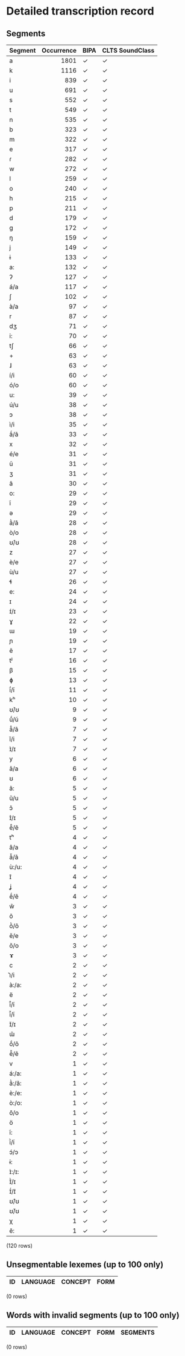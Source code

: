 
# Detailed transcription record

## Segments

| Segment | Occurrence | BIPA | CLTS SoundClass |
|:----------|-------------:|:-------|:------------------|
| a | 1801 | ✓ | ✓ |
| k | 1116 | ✓ | ✓ |
| i | 839 | ✓ | ✓ |
| u | 691 | ✓ | ✓ |
| s | 552 | ✓ | ✓ |
| t | 549 | ✓ | ✓ |
| n | 535 | ✓ | ✓ |
| b | 323 | ✓ | ✓ |
| m | 322 | ✓ | ✓ |
| e | 317 | ✓ | ✓ |
| ɾ | 282 | ✓ | ✓ |
| w | 272 | ✓ | ✓ |
| l | 259 | ✓ | ✓ |
| o | 240 | ✓ | ✓ |
| h | 215 | ✓ | ✓ |
| p | 211 | ✓ | ✓ |
| d | 179 | ✓ | ✓ |
| g | 172 | ✓ | ✓ |
| ŋ | 159 | ✓ | ✓ |
| j | 149 | ✓ | ✓ |
| ɨ | 133 | ✓ | ✓ |
| a: | 132 | ✓ | ✓ |
| ʔ | 127 | ✓ | ✓ |
| á/a | 117 | ✓ | ✓ |
| ʃ | 102 | ✓ | ✓ |
| à/a | 97 | ✓ | ✓ |
| r | 87 | ✓ | ✓ |
| dʒ | 71 | ✓ | ✓ |
| i: | 70 | ✓ | ✓ |
| tʃ | 66 | ✓ | ✓ |
| + | 63 | ✓ | ✓ |
| ɺ | 63 | ✓ | ✓ |
| í/i | 60 | ✓ | ✓ |
| ó/o | 60 | ✓ | ✓ |
| u: | 39 | ✓ | ✓ |
| ú/u | 38 | ✓ | ✓ |
| ɔ | 38 | ✓ | ✓ |
| ì/i | 35 | ✓ | ✓ |
| ã́/ã | 33 | ✓ | ✓ |
| x | 32 | ✓ | ✓ |
| é/e | 31 | ✓ | ✓ |
| ũ | 31 | ✓ | ✓ |
| ʒ | 31 | ✓ | ✓ |
| ã | 30 | ✓ | ✓ |
| o: | 29 | ✓ | ✓ |
| ĩ | 29 | ✓ | ✓ |
| ə | 29 | ✓ | ✓ |
| ã̀/ã | 28 | ✓ | ✓ |
| ò/o | 28 | ✓ | ✓ |
| ʊ́/ʊ | 28 | ✓ | ✓ |
| z | 27 | ✓ | ✓ |
| è/e | 27 | ✓ | ✓ |
| ù/u | 27 | ✓ | ✓ |
| ɬ | 26 | ✓ | ✓ |
| e: | 24 | ✓ | ✓ |
| ɪ | 24 | ✓ | ✓ |
| ɪ́/ɪ | 23 | ✓ | ✓ |
| ɣ | 22 | ✓ | ✓ |
| ɯ | 19 | ✓ | ✓ |
| ɲ | 19 | ✓ | ✓ |
| ẽ | 17 | ✓ | ✓ |
| tʲ | 16 | ✓ | ✓ |
| β | 15 | ✓ | ✓ |
| ɸ | 13 | ✓ | ✓ |
| ĩ́/ĩ | 11 | ✓ | ✓ |
| kʰ | 10 | ✓ | ✓ |
| ʊ̀/ʊ | 9 | ✓ | ✓ |
| ṹ/ũ | 9 | ✓ | ✓ |
| ã̂/ã | 7 | ✓ | ✓ |
| ǐ/i | 7 | ✓ | ✓ |
| ɪ̀/ɪ | 7 | ✓ | ✓ |
| y | 6 | ✓ | ✓ |
| ǎ/a | 6 | ✓ | ✓ |
| ʊ | 6 | ✓ | ✓ |
| ã: | 5 | ✓ | ✓ |
| ǔ/u | 5 | ✓ | ✓ |
| ɔ̃ | 5 | ✓ | ✓ |
| ɪ̂/ɪ | 5 | ✓ | ✓ |
| ẽ̂/ẽ | 5 | ✓ | ✓ |
| tʰ | 4 | ✓ | ✓ |
| â/a | 4 | ✓ | ✓ |
| ã̌/ã | 4 | ✓ | ✓ |
| ù:/u: | 4 | ✓ | ✓ |
| ɪ̃ | 4 | ✓ | ✓ |
| ʝ | 4 | ✓ | ✓ |
| ẽ́/ẽ | 4 | ✓ | ✓ |
| w̃ | 3 | ✓ | ✓ |
| õ | 3 | ✓ | ✓ |
| õ̀/õ | 3 | ✓ | ✓ |
| ě/e | 3 | ✓ | ✓ |
| ǒ/o | 3 | ✓ | ✓ |
| ɤ | 3 | ✓ | ✓ |
| c | 2 | ✓ | ✓ |
| i᷅/i | 2 | ✓ | ✓ |
| à:/a: | 2 | ✓ | ✓ |
| ë | 2 | ✓ | ✓ |
| ĩ̂/ĩ | 2 | ✓ | ✓ |
| ĩ̌/ĩ | 2 | ✓ | ✓ |
| ɪ̌/ɪ | 2 | ✓ | ✓ |
| ɯ̃ | 2 | ✓ | ✓ |
| ṍ/õ | 2 | ✓ | ✓ |
| ẽ̌/ẽ | 2 | ✓ | ✓ |
| v | 1 | ✓ | ✓ |
| á:/a: | 1 | ✓ | ✓ |
| ã̀:/ã: | 1 | ✓ | ✓ |
| è:/e: | 1 | ✓ | ✓ |
| ò:/o: | 1 | ✓ | ✓ |
| ô/o | 1 | ✓ | ✓ |
| ö | 1 | ✓ | ✓ |
| ĩ: | 1 | ✓ | ✓ |
| ĩ̀/ĩ | 1 | ✓ | ✓ |
| ɔ́/ɔ | 1 | ✓ | ✓ |
| ɨ: | 1 | ✓ | ✓ |
| ɪ̀:/ɪ: | 1 | ✓ | ✓ |
| ɪ̃̀/ɪ | 1 | ✓ | ✓ |
| ɪ̃́/ɪ̃ | 1 | ✓ | ✓ |
| ʊ̂/ʊ | 1 | ✓ | ✓ |
| ʊ̌/ʊ | 1 | ✓ | ✓ |
| χ | 1 | ✓ | ✓ |
| ẽ: | 1 | ✓ | ✓ |

(120 rows)



## Unsegmentable lexemes (up to 100 only)

| ID | LANGUAGE | CONCEPT | FORM |
|------|------------|-----------|--------|

(0 rows)



## Words with invalid segments (up to 100 only)

| ID | LANGUAGE | CONCEPT | FORM | SEGMENTS |
|------|------------|-----------|--------|------------|

(0 rows)


